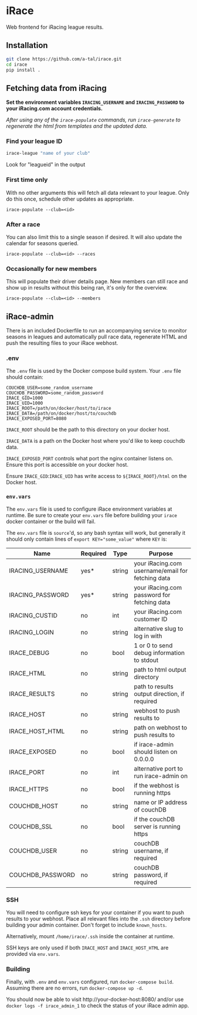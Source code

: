 # iRace

Web frontend for iRacing league results.


## Installation


```bash
git clone https://github.com/a-tal/irace.git
cd irace
pip install .
```


## Fetching data from iRacing

**Set the environment variables `IRACING_USERNAME` and `IRACING_PASSWORD` to
your iRacing.com account credentials.**

*After using any of the `irace-populate` commands, run `irace-generate` to
regenerate the html from templates and the updated data.*


### Find your league ID

```bash
irace-league "name of your club"
```

Look for "leagueid" in the output


### First time only


With no other arguments this will fetch all data relevant to your league.
Only do this once, schedule other updates as appropriate.

```
irace-populate --club=<id>
```

### After a race


You can also limit this to a single season if desired. It will also update the
calendar for seasons queried.

```
irace-populate --club=<id> --races
```

### Occasionally for new members

This will populate their driver details page. New members can still race and
show up in results without this being ran, it's only for the overview.

```
irace-populate --club=<id> --members
```


## iRace-admin

There is an included Dockerfile to run an accompanying service to monitor
seasons in leagues and automatically pull race data, regenerate HTML and
push the resulting files to your iRace webhost.

### .env

The `.env` file is used by the Docker compose build system. Your `.env` file
should contain:

```
COUCHDB_USER=some_random_username
COUCHDB_PASSWORD=some_random_password
IRACE_GID=1000
IRACE_UID=1000
IRACE_ROOT=/path/on/docker/host/to/irace
IRACE_DATA=/path/on/docker/host/to/couchdb
IRACE_EXPOSED_PORT=8080
```

`IRACE_ROOT` should be the path to this directory on your docker host.

`IRACE_DATA` is a path on the Docker host where you'd like to keep couchdb data.

`IRACE_EXPOSED_PORT` controls what port the nginx container listens on. Ensure
this port is accessible on your docker host.

Ensure `IRACE_GID`:`IRACE_UID` has write access to `${IRACE_ROOT}/html` on the
Docker host.

### `env.vars`

The `env.vars` file is used to configure iRace environment variables at runtime.
Be sure to create your `env.vars` file before building your `irace` docker
container or the build will fail.

The `env.vars` file is `source`'d, so any bash syntax will work, but generally
it should only contain lines of `export KEY="some_value"` where `KEY` is:

Name             | Required | Type | Purpose
-----------------|------|--------|--------
IRACING_USERNAME | yes* | string | your iRacing.com username/email for fetching data
IRACING_PASSWORD | yes* | string | your iRacing.com password for fetching data
IRACING_CUSTID   | no   | int    | your iRacing.com customer ID
IRACING_LOGIN    | no   | string | alternative slug to log in with
IRACE_DEBUG      | no   | bool   | 1 or 0 to send debug information to stdout
IRACE_HTML       | no   | string | path to html output directory
IRACE_RESULTS    | no   | string | path to results output direction, if required
IRACE_HOST       | no   | string | webhost to push results to
IRACE_HOST_HTML  | no   | string | path on webhost to push results to
IRACE_EXPOSED    | no   | bool   | if irace-admin should listen on 0.0.0.0
IRACE_PORT       | no   | int    | alternative port to run irace-admin on
IRACE_HTTPS      | no   | bool   | if the webhost is running https
COUCHDB_HOST     | no   | string | name or IP address of couchDB
COUCHDB_SSL      | no   | bool   | if the couchDB server is running https
COUCHDB_USER     | no   | string | couchDB username, if required
COUCHDB_PASSWORD | no   | string | couchDB password, if required

### SSH

You will need to configure ssh keys for your container if you want to push
results to your webhost. Place all relevant files into the `.ssh` directory
before building your admin container. Don't forget to include `known_hosts`.

Alternatively, mount `/home/irace/.ssh` inside the container at runtime.

SSH keys are only used if both `IRACE_HOST` and `IRACE_HOST_HTML` are provided
via `env.vars`.

### Building

Finally, with `.env` and `env.vars` configured, run `docker-compose build`.
Assuming there are no errors, run `docker-compose up -d`.

You should now be able to visit http://your-docker-host:8080/ and/or use
`docker logs -f irace_admin_1` to check the status of your iRace admin app.
